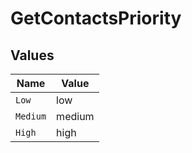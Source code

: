 # GetContactsPriority


## Values

| Name     | Value    |
| -------- | -------- |
| `Low`    | low      |
| `Medium` | medium   |
| `High`   | high     |